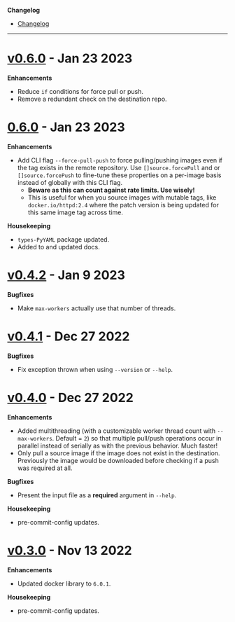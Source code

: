 **Changelog**

- [Changelog](#changelog)

---

# [v0.6.0](https://github.com/DaemonDude23/container-image-replicator/releases/tag/v0.6.0) - Jan 23 2023

**Enhancements**

- Reduce `if` conditions for force pull or push.
- Remove a redundant check on the destination repo.

# [0.6.0](https://github.com/DaemonDude23/container-image-replicator/releases/tag/b0.6.0) - Jan 23 2023

**Enhancements**

- Add CLI flag `--force-pull-push` to force pulling/pushing images even if the tag exists in the remote repository. Use `[]source.forcePull` and or `[]source.forcePush` to fine-tune these properties on a per-image basis instead of globally with this CLI flag.
  - **Beware as this can count against rate limits. Use wisely!**
  - This is useful for when you source images with mutable tags, like `docker.io/httpd:2.4` where the patch version is being updated for this same image tag across time.

**Housekeeping**

- `types-PyYAML` package updated.
- Added to and updated docs.

# [v0.4.2](https://github.com/DaemonDude23/container-image-replicator/releases/tag/v0.4.2) - Jan 9 2023

**Bugfixes**

- Make `max-workers` actually use that number of threads.

# [v0.4.1](https://github.com/DaemonDude23/container-image-replicator/releases/tag/v0.4.1) - Dec 27 2022

**Bugfixes**

- Fix exception thrown when using `--version` or `--help`.

# [v0.4.0](https://github.com/DaemonDude23/container-image-replicator/releases/tag/v0.4.0) - Dec 27 2022

**Enhancements**

- Added multithreading (with a customizable worker thread count with `--max-workers`. Default = `2`) so that multiple pull/push operations occur in parallel instead of serially as with the previous behavior. Much faster!
- Only pull a source image if the image does not exist in the destination. Previously the image would be downloaded before checking if a push was required at all.

**Bugfixes**

- Present the input file as a **required** argument in `--help`.

**Housekeeping**

- pre-commit-config updates.

# [v0.3.0](https://github.com/DaemonDude23/container-image-replicator/releases/tag/v0.3.0) - Nov 13 2022

**Enhancements**

- Updated docker library to `6.0.1`.

**Housekeeping**

- pre-commit-config updates.

